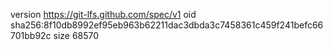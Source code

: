 version https://git-lfs.github.com/spec/v1
oid sha256:8f10db8992ef95eb963b62211dac3dbda3c7458361c459f241befc66701bb92c
size 68570
